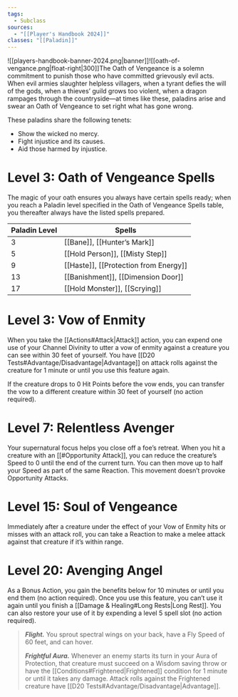 ```yaml
---
tags:
  - Subclass
sources:
  - "[[Player's Handbook 2024]]"
classes: "[[Paladin]]"
---
```

![[players-handbook-banner-2024.png|banner]]![[oath-of-vengance.png|float-right|300]]The Oath of Vengeance is a solemn commitment to punish those who have committed grievously evil acts. When evil armies slaughter helpless villagers, when a tyrant defies the will of the gods, when a thieves’ guild grows too violent, when a dragon rampages through the countryside—at times like these, paladins arise and swear an Oath of Vengeance to set right what has gone wrong.

These paladins share the following tenets:

- Show the wicked no mercy.
- Fight injustice and its causes.
- Aid those harmed by injustice.
# Level 3: Oath of Vengeance Spells
The magic of your oath ensures you always have certain spells ready; when you reach a Paladin level specified in the Oath of Vengeance Spells table, you thereafter always have the listed spells prepared.

| Paladin Level | Spells                                                                                                                                             |
|:------------- | -------------------------------------------------------------------------------------------------------------------------------------------------- |
| 3             | [[Bane]], [[Hunter’s Mark]]                      |
| 5             | [[Hold Person]], [[Misty Step]]             |
| 9             | [[Haste]], [[Protection from Energy]] |
| 13            | [[Banishment]], [[Dimension Door]]       |
| 17            | [[Hold Monster]], [[Scrying]]                 |

# Level 3: Vow of Enmity
When you take the [[Actions#Attack\|Attack]] action, you can expend one use of your Channel Divinity to utter a vow of enmity against a creature you can see within 30 feet of yourself. You have [[D20 Tests#Advantage/Disadvantage\|Advantage]] on attack rolls against the creature for 1 minute or until you use this feature again.

If the creature drops to 0 Hit Points before the vow ends, you can transfer the vow to a different creature within 30 feet of yourself (no action required).
# Level 7: Relentless Avenger
Your supernatural focus helps you close off a foe’s retreat. When you hit a creature with an [[#Opportunity Attack]], you can reduce the creature’s Speed to 0 until the end of the current turn. You can then move up to half your Speed as part of the same Reaction. This movement doesn’t provoke Opportunity Attacks.
# Level 15: Soul of Vengeance
Immediately after a creature under the effect of your Vow of Enmity hits or misses with an attack roll, you can take a Reaction to make a melee attack against that creature if it’s within range.

# Level 20: Avenging Angel
As a Bonus Action, you gain the benefits below for 10 minutes or until you end them (no action required). Once you use this feature, you can’t use it again until you finish a [[Damage & Healing#Long Rests|Long Rest]]. You can also restore your use of it by expending a level 5 spell slot (no action required).
>**_Flight._** You sprout spectral wings on your back, have a Fly Speed of 60 feet, and can hover.
>
>**_Frightful Aura._** Whenever an enemy starts its turn in your Aura of Protection, that creature must succeed on a Wisdom saving throw or have the [[Conditions#Frightened\|Frightened]] condition for 1 minute or until it takes any damage. Attack rolls against the Frightened creature have [[D20 Tests#Advantage/Disadvantage\|Advantage]].